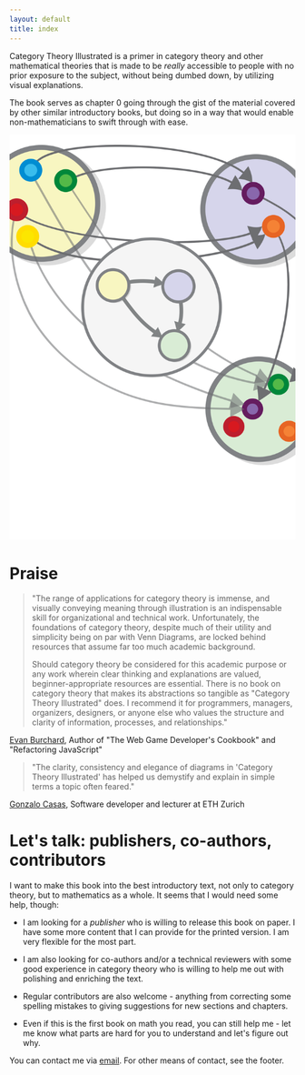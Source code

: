 ```yaml
---
layout: default
title: index
---
```



Category Theory Illustrated is a primer in category theory and other mathematical theories that is made to be *really* accessible to people with no prior exposure to the subject, without being dumbed down, by utilizing visual explanations.

The book serves as chapter 0 going through the gist of the material covered by other similar introductory books, but doing so in a way that would enable non-mathematicians to swift through with ease.

[![cover.svg](cover.svg)](00_about)

Praise
===

> "The range of applications for category theory is immense, and visually conveying meaning through illustration is an indispensable skill for organizational and technical work. Unfortunately, the foundations of category theory, despite much of their utility and simplicity being on par with Venn Diagrams, are locked behind resources that assume far too much academic background.
>
>Should category theory be considered for this academic purpose or any work wherein clear thinking and explanations are valued, beginner-appropriate resources are essential. There is no book on category theory that makes its abstractions so tangible as "Category Theory Illustrated" does. I recommend it for programmers, managers, organizers, designers, or anyone else who values the structure and clarity of information, processes, and relationships."

[Evan Burchard](https://www.oreilly.com/pub/au/7124), Author of "The Web Game Developer's Cookbook" and "Refactoring JavaScript"


> "The clarity, consistency and elegance of diagrams in 'Category Theory Illustrated' has helped us demystify and explain in simple terms a topic often feared."

[Gonzalo Casas](https://gnz.io/), Software developer and lecturer at ETH Zurich

Let's talk: publishers, co-authors, contributors
===

I want to make this book into the best introductory text, not only to category theory, but to mathematics as a whole. It seems that I would need some help, though: 

- I am looking for a *publisher* who is willing to release this book on paper. I have some more content that I can provide for the printed version. I am very flexible for the most part.

- I am also looking for co-authors and/or a technical reviewers with some good experience in category theory who is willing to help me out with polishing and enriching the text.

- Regular contributors are also welcome - anything from correcting some spelling mistakes to giving suggestions for new sections and chapters.

- Even if this is the first book on math you read, you can still help me - let me know what parts are hard for you to understand and let's figure out why.

You can contact me via [email](mailto:marinovboris@protonmail.com). For other means of contact, see the footer.
